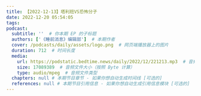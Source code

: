 ```yaml
---
title: 【2022-12-13】塔利班VS恐怖分子
date: 2022-12-20 05:54:05
tags:
podcast:
  subtitle: ''  # 你本期 EP 的子标题
  authors: ['《睡前消息》编辑部']  # 本期作者
  cover: /podcasts/daily/assets/logo.png  # 网页端播放器上的图片
  duration: 712  # 时间长度
  media:
    url: https://podstatic.bedtime.news/daily/2022/12/221213.mp3  # 音频文件
    size: 17089389  # 音频文件大小（按照 Byte 计算）
    type: audio/mpeg  # 音频文件类型
  chapters: null # 本期节目章节 - 如果你想自动生成时间线 [可选的]
  references: null # 本期节目引用信息 - 如果你想自动生成引用信息模块 [可选的]
---
```

